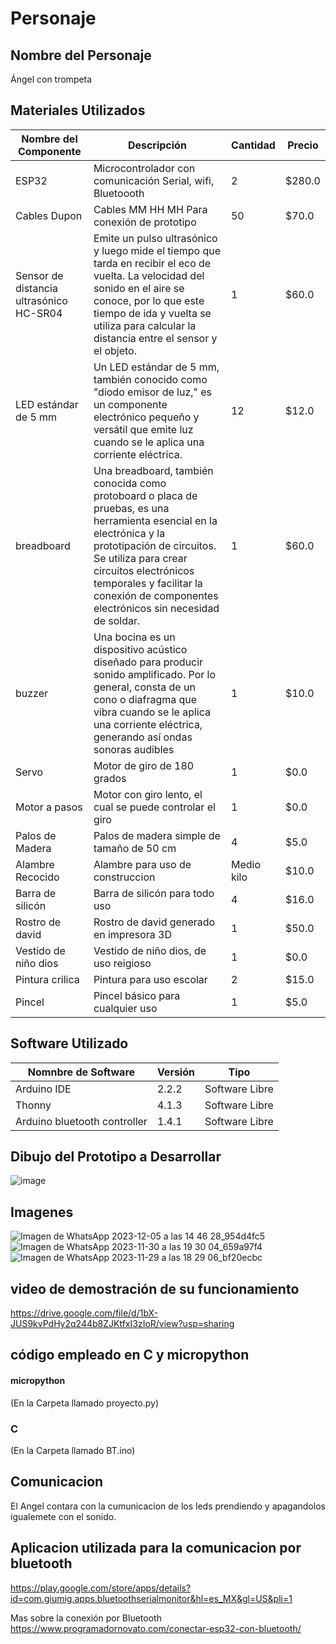 # Personaje

## Nombre del Personaje
 Ángel con trompeta

## Materiales Utilizados
|Nombre del Componente|Descripción|Cantidad|Precio|
|-|-|-|-|
|ESP32|Microcontrolador con comunicación Serial, wifi, Bluetoooth|2|$280.0|
|Cables Dupon|Cables MM HH MH Para conexión de prototipo|50|$70.0|
|Sensor de distancia ultrasónico HC-SR04|Emite un pulso ultrasónico y luego mide el tiempo que tarda en recibir el eco de vuelta. La velocidad del sonido en el aire se conoce, por lo que este tiempo de ida y vuelta se utiliza para calcular la distancia entre el sensor y el objeto.|1|$60.0|
|LED estándar de 5 mm|Un LED estándar de 5 mm, también conocido como "diodo emisor de luz," es un componente electrónico pequeño y versátil que emite luz cuando se le aplica una corriente eléctrica.|12|$12.0|
|breadboard|Una breadboard, también conocida como protoboard o placa de pruebas, es una herramienta esencial en la electrónica y la prototipación de circuitos. Se utiliza para crear circuitos electrónicos temporales y facilitar la conexión de componentes electrónicos sin necesidad de soldar.|1|$60.0|
|buzzer |Una bocina es un dispositivo acústico diseñado para producir sonido amplificado. Por lo general, consta de un cono o diafragma que vibra cuando se le aplica una corriente eléctrica, generando así ondas sonoras audibles|1|$10.0|
|Servo|Motor de giro de 180 grados|1|$0.0|
|Motor a pasos|Motor con giro lento, el cual se puede controlar el giro|1|$0.0|
|Palos de Madera|Palos de madera simple de tamaño de 50 cm|4|$5.0|
|Alambre Recocido|Alambre para uso de construccion|Medio kilo|$10.0|
|Barra de silicón|Barra de silicón para todo uso|4|$16.0|
|Rostro de david|Rostro de david generado en impresora 3D|1|$50.0|
|Vestido de niño dios|Vestido de niño dios, de uso reigioso|1|$0.0|
|Pintura crilica|Pintura para uso escolar |2|$15.0|
|Pincel|Pincel básico para cualquier uso|1|$5.0|
## Software Utilizado
|Nomnbre de Software|Versión|Tipo|
|-|-|-|
|Arduino IDE|2.2.2|Software Libre|
|Thonny|4.1.3|Software Libre|
|Arduino bluetooth controller|1.4.1|Software Libre|

## Dibujo del Prototipo a Desarrollar
![image](https://github.com/Brayanpower/ITO-PROYECTO/assets/116902837/04e670e0-6e7a-47aa-84b8-e58e8218fb77)
## Imagenes
![Imagen de WhatsApp 2023-12-05 a las 14 46 28_954d4fc5](https://github.com/Brayanpower/ITO-PROYECTO/assets/116902837/28284faf-eb13-4c36-9e09-81dbfc121849)
![Imagen de WhatsApp 2023-11-30 a las 19 30 04_659a97f4](https://github.com/Brayanpower/ITO-PROYECTO/assets/116902837/b66e9ae2-4d05-40ae-82bd-55548a1422d0)
![Imagen de WhatsApp 2023-11-29 a las 18 29 06_bf20ecbc](https://github.com/Brayanpower/ITO-PROYECTO/assets/116902837/d96bfd64-4460-4fd0-a595-90b70754672e)

## video de demostración de su funcionamiento
https://drive.google.com/file/d/1bX-JUS9kvPdHy2q244b8ZJKtfxI3zIoR/view?usp=sharing

## código empleado en C y micropython

#### micropython
(En la Carpeta llamado proyecto.py)
### C
 
(En la Carpeta llamado BT.ino)


## Comunicacion
El Angel contara con la cumunicacion de los leds prendiendo y apagandolos igualemete con el sonido.

## Aplicacion utilizada para la comunicacion por bluetooth
https://play.google.com/store/apps/details?id=com.giumig.apps.bluetoothserialmonitor&hl=es_MX&gl=US&pli=1

Mas sobre la conexión por Bluetooth 
https://www.programadornovato.com/conectar-esp32-con-bluetooth/

